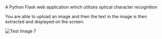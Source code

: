 A Python Flask web application which utilizes optical character recognition

You are able to upload an image and then the text in the image is then extracted and displayed on the screen.

![Test Image 7](https://i.gyazo.com/0363640c31fe205a80fe582b494342d4.png)
